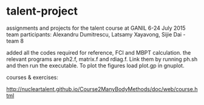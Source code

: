 # talent-project
assignments and projects for the talent course at GANIL 6-24 July 2015
team participants: Alexandru Dumitrescu, Latsamy Xayavong, Sijie Dai - team 8

added all the codes required for reference, FCI and MBPT calculation. 
the relevant programs are ph2.f, matrix.f and rdiag.f. Link them by running 
ph.sh and then run the executable. To plot the figures load plot.gp in gnuplot.

courses & exercises:

http://nucleartalent.github.io/Course2ManyBodyMethods/doc/web/course.html

